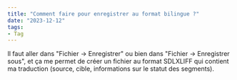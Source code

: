 ```yaml
---
title: "Comment faire pour enregistrer au format bilingue ?"
date: "2023-12-12"
tags:
- Tag
---
```


Il faut aller dans "Fichier -> Enregistrer" ou bien dans "Fichier -> Enregistrer sous", et ça me permet de créer un fichier au format SDLXLIFF qui contient ma traduction (source, cible, informations sur le statut des segments).
